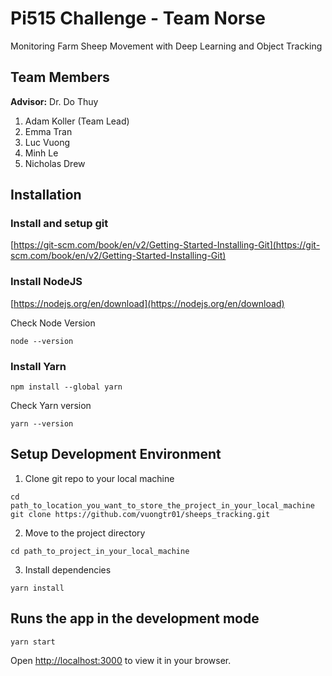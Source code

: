 # Pi515 Challenge - Team Norse

Monitoring Farm Sheep Movement with Deep Learning and Object Tracking

## Team Members
**Advisor:** Dr. Do Thuy
1. Adam Koller (Team Lead)
2. Emma Tran
3. Luc Vuong
4. Minh Le
5. Nicholas Drew

## Installation

### Install and setup git
[https://git-scm.com/book/en/v2/Getting-Started-Installing-Git](https://git-scm.com/book/en/v2/Getting-Started-Installing-Git)

### Install NodeJS
[https://nodejs.org/en/download](https://nodejs.org/en/download)

Check Node Version
```
node --version
```

### Install Yarn
```
npm install --global yarn
```
Check Yarn version
```
yarn --version
```

## Setup Development Environment

1. Clone git repo to your local machine
```
cd path_to_location_you_want_to_store_the_project_in_your_local_machine
git clone https://github.com/vuongtr01/sheeps_tracking.git
```

2. Move to the project directory
```
cd path_to_project_in_your_local_machine
```

3. Install dependencies
```
yarn install
```

## Runs the app in the development mode
```
yarn start
```
Open [http://localhost:3000](http://localhost:3000) to view it in your browser.
